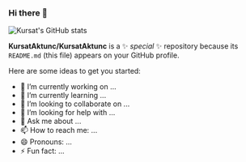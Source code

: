 ### Hi there 👋

![Kursat's GitHub stats](https://github-readme-stats.vercel.app/api?username=kursataktunc&show_icons=true&theme=radical&hide=prs,issues)

**KursatAktunc/KursatAktunc** is a ✨ _special_ ✨ repository because its `README.md` (this file) appears on your GitHub profile.

Here are some ideas to get you started:

- 🔭 I’m currently working on ...
- 🌱 I’m currently learning ...
- 👯 I’m looking to collaborate on ...
- 🤔 I’m looking for help with ...
- 💬 Ask me about ...
- 📫 How to reach me: ...
- 😄 Pronouns: ...
- ⚡ Fun fact: ...
